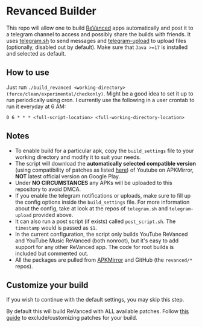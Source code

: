 # Revanced Builder
This repo will allow one to build [ReVanced](https://github.com/revanced/) apps automatically and post it to a telegram channel to access and possibly share the builds with friends. It uses [telegram.sh](https://github.com/fabianonline/telegram.sh) to send messages and [telegram-upload](https://github.com/Nekmo/telegram-upload) to upload files (optionally, disabled out by default). Make sure that `Java >=17` is installed and selected as default.

## How to use
Just run `./build_revanced <working-directory> (force/clean/experimental/checkonly)`. Might be a good idea to set it up to run periodically using cron. I currently use the following in a user crontab to run it everyday at 6 AM:
```
0 6 * * * <full-script-location> <full-working-directory-location>
```

## Notes
- To enable build for a particular apk, copy the `build_settings` file to your working directory and modify it to suit your needs.
- The script will download the **automatically selected compatible version** (using compatibility of patches as listed [here](https://github.com/revanced/revanced-patches#list-of-available-patches)) of Youtube on APKMirror, **NOT** latest official version on Google Play.
- Under **NO CIRCUMSTANCES** any APKs will be uploaded to this repository to avoid DMCA.
- If you enable the telegram notifications or uploads, make sure to fill up the config options inside the `build_settings` file. For more information about the config, take at look at the repos of `telegram.sh` and `telegram-upload` provided above.
- It can also run a post script (if exists) called `post_script.sh`. The `timestamp` would is passed as `$1`.
- In the current configuration, the script only builds YouTube ReVanced and YouTube Music ReVanced (both nonroot), but it's easy to add support for any other ReVanced app. The code for root builds is included but commented out.
- All the packages are pulled from [APKMirror](https://apkmirror.com) and GitHub (the `revanced/*` repos).

## Customize your build
If you wish to continue with the default settings, you may skip this step.

By default this will build ReVanced with ALL available patches. Follow [this guide](PATCHES_GUIDE.md) to exclude/customizing patches for your build.
